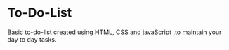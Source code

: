 # To-Do-List
Basic to-do-list created using HTML, CSS and javaScript ,to maintain your day to day tasks.
